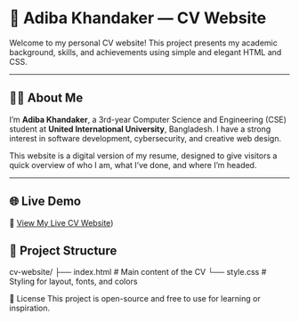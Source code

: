 # 💼 Adiba Khandaker — CV Website

Welcome to my personal CV website! This project presents my academic background, skills, and achievements using simple and elegant HTML and CSS.

---

## 🧑‍💻 About Me

I’m **Adiba Khandaker**, a 3rd-year Computer Science and Engineering (CSE) student at **United International University**, Bangladesh. I have a strong interest in software development, cybersecurity, and creative web design.

This website is a digital version of my resume, designed to give visitors a quick overview of who I am, what I’ve done, and where I’m headed.

---

## 🌐 Live Demo

🔗 [View My Live CV Website](https://adibakhandaker.github.io/?fbclid=IwY2xjawLzH89leHRuA2FlbQIxMABicmlkETFERDdvTGJBOUpCOVI5cFVTAR5Z6dfzynZQccCj8FX8MBFBZM8DmDOrWcDJNp81k0e0U1z23TaNRAMYfj6kvA_aem_aJ5omPBhIJj35znz_x2QCw))

## 📁 Project Structure
cv-website/
├── index.html # Main content of the CV
└── style.css # Styling for layout, fonts, and colors

📄 License
This project is open-source and free to use for learning or inspiration.
